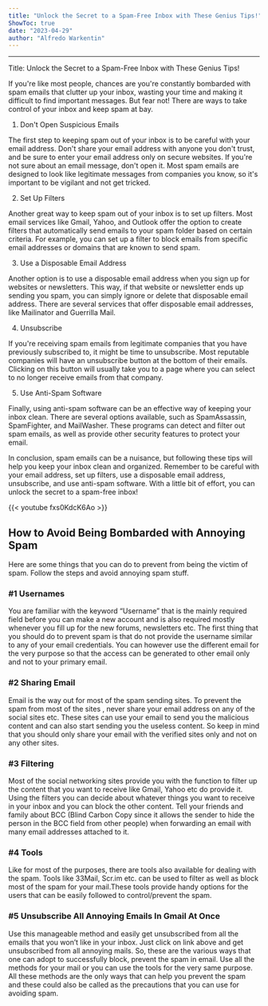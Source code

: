 ```yaml
---
title: "Unlock the Secret to a Spam-Free Inbox with These Genius Tips!"
ShowToc: true 
date: "2023-04-29"
author: "Alfredo Warkentin"
---
```

*****
Title: Unlock the Secret to a Spam-Free Inbox with These Genius Tips!

If you're like most people, chances are you're constantly bombarded with spam emails that clutter up your inbox, wasting your time and making it difficult to find important messages. But fear not! There are ways to take control of your inbox and keep spam at bay.

1. Don't Open Suspicious Emails

The first step to keeping spam out of your inbox is to be careful with your email address. Don't share your email address with anyone you don't trust, and be sure to enter your email address only on secure websites. If you're not sure about an email message, don't open it. Most spam emails are designed to look like legitimate messages from companies you know, so it's important to be vigilant and not get tricked.

2. Set Up Filters

Another great way to keep spam out of your inbox is to set up filters. Most email services like Gmail, Yahoo, and Outlook offer the option to create filters that automatically send emails to your spam folder based on certain criteria. For example, you can set up a filter to block emails from specific email addresses or domains that are known to send spam.

3. Use a Disposable Email Address

Another option is to use a disposable email address when you sign up for websites or newsletters. This way, if that website or newsletter ends up sending you spam, you can simply ignore or delete that disposable email address. There are several services that offer disposable email addresses, like Mailinator and Guerrilla Mail.

4. Unsubscribe

If you're receiving spam emails from legitimate companies that you have previously subscribed to, it might be time to unsubscribe. Most reputable companies will have an unsubscribe button at the bottom of their emails. Clicking on this button will usually take you to a page where you can select to no longer receive emails from that company.

5. Use Anti-Spam Software

Finally, using anti-spam software can be an effective way of keeping your inbox clean. There are several options available, such as SpamAssassin, SpamFighter, and MailWasher. These programs can detect and filter out spam emails, as well as provide other security features to protect your email.

In conclusion, spam emails can be a nuisance, but following these tips will help you keep your inbox clean and organized. Remember to be careful with your email address, set up filters, use a disposable email address, unsubscribe, and use anti-spam software. With a little bit of effort, you can unlock the secret to a spam-free inbox!

{{< youtube fxs0KdcK6Ao >}} 



## How to Avoid Being Bombarded with Annoying Spam


Here are some things that you can do to prevent from being the victim of spam. Follow the steps and avoid annoying spam stuff.

 
### #1 Usernames


You are familiar with the keyword “Username” that is the mainly required field before you can make a new account and is also required mostly whenever you fill up for the new forums, newsletters etc. The first thing that you should do to prevent spam is that do not provide the username similar to any of your email credentials. You can however use the different email for the very purpose so that the access can be generated to other email only and not to your primary email.

 
### #2 Sharing Email


Email is the way out for most of the spam sending sites. To prevent the spam from most of the sites , never share your email address on any of the social sites etc. These sites can use your email to send you the malicious content and can also start sending you the useless content. So keep in mind that you should only share your email with the verified sites only and not on any other sites.

 
### #3 Filtering


Most of the social networking sites provide you with the function to filter up the content that you want to receive like Gmail, Yahoo etc do provide it. Using the filters you can decide about whatever things you want to receive in your inbox and you can block the other content.
Tell your friends and family about BCC (Blind Carbon Copy since it allows the sender to hide the person in the BCC field from other people) when forwarding an email with many email addresses attached to it.


 
### #4 Tools


Like for most of the purposes, there are tools also available for dealing with the spam. Tools like 33Mail, Scr.im etc. can be used to filter as well as block most of the spam for your mail.These tools provide handy options for the users that can be easily followed to control/prevent the spam.

 
### #5 Unsubscribe All Annoying Emails In Gmail At Once


Use this manageable method and easily get unsubscribed from all the emails that you won’t like in your inbox. Just click on link above and get unsubscribed from all annoying mails.
So, these are the various ways that one can adopt to successfully block, prevent the spam in email. Use all the methods for your mail or you can use the tools for the very same purpose. All these methods are the only ways that can help you prevent the spam and these could also be called as the precautions that you can use for avoiding spam.




